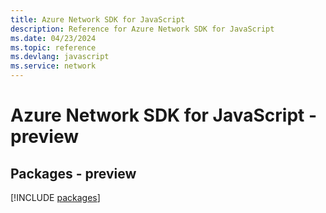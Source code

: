 ```yaml
---
title: Azure Network SDK for JavaScript
description: Reference for Azure Network SDK for JavaScript
ms.date: 04/23/2024
ms.topic: reference
ms.devlang: javascript
ms.service: network
---
```

# Azure Network SDK for JavaScript - preview
## Packages - preview
[!INCLUDE [packages](network-index.md)]